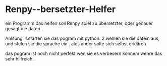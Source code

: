 # Renpy--bersetzter-Helfer
ein Programm das helfen soll Renpy spiel zu übersetzter, oder genauer gesagt die daten.

Anlitung:
1.starten sie das pogram mit python.
2.wehlen sie die datein aus, und stelen sie die sprache ein .
ales ander solte sich selbst erklären 

das pogram ist noch nicht perfekt wen sie es verbesern könnem wehre das sehr hilfreich.
